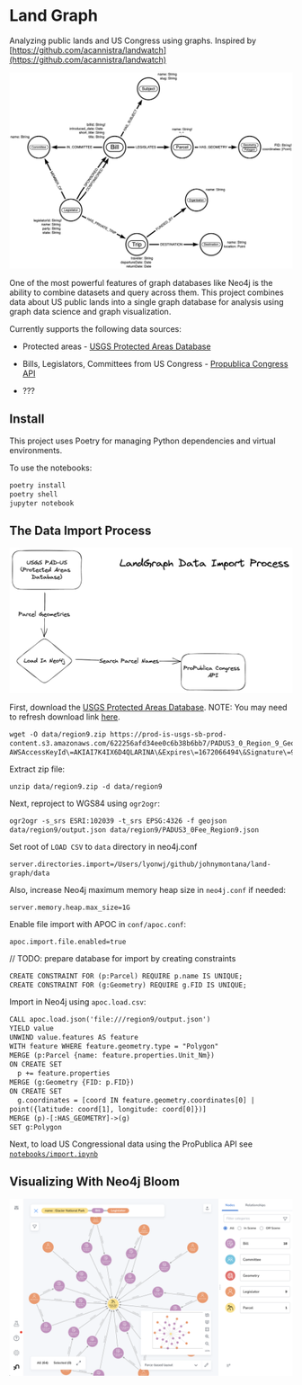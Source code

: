 # Land Graph 

Analyzing public lands and US Congress using graphs. Inspired by [https://github.com/acannistra/landwatch](https://github.com/acannistra/landwatch)

![](img/data_model.png)

One of the most powerful features of graph databases like Neo4j is the ability to combine datasets and query across them. This project combines data about US public lands into a single graph database for analysis using graph data science and graph visualization.

Currently supports the following data sources:

* Protected areas - [USGS Protected Areas Database](https://www.usgs.gov/programs/gap-analysis-project/science/pad-us-data-download?qt-science_center_objects=0#qt-science_center_objects)

* Bills, Legislators, Committees from US Congress - [Propublica Congress API](https://projects.propublica.org/api-docs/congress-api/)

* ??? 


## Install

This project uses Poetry for managing Python dependencies and virtual environments.

To use the notebooks:

```
poetry install
poetry shell
jupyter notebook 
```

## The Data Import Process

![](img/data_import.png)

First, download the [USGS Protected Areas Database](https://www.usgs.gov/programs/gap-analysis-project/science/pad-us-data-download?qt-science_center_objects=0#qt-science_center_objects). NOTE: You may need to refresh download link [here](https://www.sciencebase.gov/catalog/item/622256afd34ee0c6b38b6bb7).


```
wget -O data/region9.zip https://prod-is-usgs-sb-prod-content.s3.amazonaws.com/622256afd34ee0c6b38b6bb7/PADUS3_0_Region_9_GeoJSON.zip\?AWSAccessKeyId\=AKIAI7K4IX6D4QLARINA\&Expires\=1672066494\&Signature\=955c4BEVO7XGRLQlSGyLaWIwqqM%3D
```

Extract zip file:

```
unzip data/region9.zip -d data/region9
```

Next, reproject to WGS84 using `ogr2ogr`:

```
ogr2ogr -s_srs ESRI:102039 -t_srs EPSG:4326 -f geojson data/region9/output.json data/region9/PADUS3_0Fee_Region9.json
```

Set root of `LOAD CSV` to `data` directory in neo4j.conf

```
server.directories.import=/Users/lyonwj/github/johnymontana/land-graph/data
```

Also, increase Neo4j maximum memory heap size in `neo4j.conf` if needed:

```
server.memory.heap.max_size=1G
```

Enable file import with APOC in `conf/apoc.conf`:

```
apoc.import.file.enabled=true
```

// TODO: prepare database for import by creating constraints

```
CREATE CONSTRAINT FOR (p:Parcel) REQUIRE p.name IS UNIQUE;
CREATE CONSTRAINT FOR (g:Geometry) REQUIRE g.FID IS UNIQUE;
```

Import in Neo4j using `apoc.load.csv`:

```Cypher
CALL apoc.load.json('file:///region9/output.json') 
YIELD value
UNWIND value.features AS feature
WITH feature WHERE feature.geometry.type = "Polygon"
MERGE (p:Parcel {name: feature.properties.Unit_Nm})
ON CREATE SET 
  p += feature.properties
MERGE (g:Geometry {FID: p.FID})
ON CREATE SET 
  g.coordinates = [coord IN feature.geometry.coordinates[0] | point({latitude: coord[1], longitude: coord[0]})]
MERGE (p)-[:HAS_GEOMETRY]->(g)
SET g:Polygon
```

Next, to load US Congressional data using the ProPublica API see [`notebooks/import.ipynb`](notebooks/import.ipynb)

## Visualizing With Neo4j Bloom

![](img/bloom1.png)
